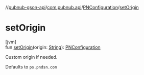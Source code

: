//[pubnub-gson-api](../../../index.md)/[com.pubnub.api](../index.md)/[PNConfiguration](index.md)/[setOrigin](set-origin.md)

# setOrigin

[jvm]\
fun [setOrigin](set-origin.md)(origin: [String](https://kotlinlang.org/api/latest/jvm/stdlib/kotlin/-string/index.html)): [PNConfiguration](index.md)

Custom origin if needed.

Defaults to `ps.pndsn.com`
